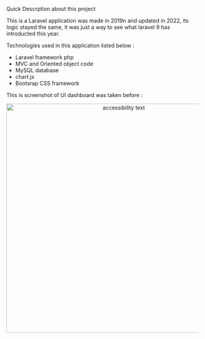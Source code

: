Quick Descrption about this project

This is a Laravel application was made in 2019n and updated in 2022, its logic stayed the same, it was just a way to see what laravel 9 has introducted this year.

Technologies used in this application listed below : 

- Laravel framework php
- MVC and Oriented object code
- MySQL database
- chart.js
- Bootsrap CSS framework

This is screenshot of UI dashboard was taken before : 


<p align="center">
  <img src="https://i.imgur.com/KuPVbbt.jpg" width="600" alt="accessibility text">
</p>

